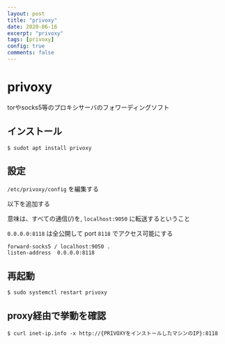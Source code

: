 ```yaml
---
layout: post
title: "privoxy"
date: 2020-06-16
excerpt: "privoxy"
tags: [privoxy]
config: true
comments: false
---
```


# privoxy

torやsocks5等のプロキシサーバのフォワーディングソフト

## インストール

```console
$ sudot apt install privoxy
```

## 設定

`/etc/privoxy/config` を編集する  

以下を追加する  

意味は、すべての通信(/)を, `localhost:9050` に転送するということ

`0.0.0.0:8118` は全公開して port `8118` でアクセス可能にする   

```console
forward-socks5 / localhost:9050 .
listen-address  0.0.0.0:8118
```

## 再起動

```console
$ sudo systemctl restart privoxy
```

## proxy経由で挙動を確認  

```console
$ curl inet-ip.info -x http://{PRIVOXYをインストールしたマシンのIP}:8118
```
